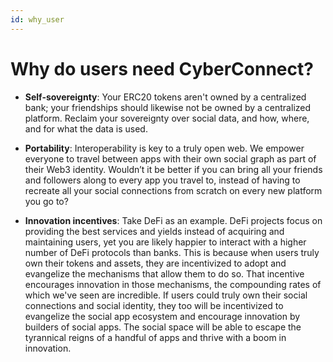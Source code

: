 ```yaml
---
id: why_user
---
```


# Why do users need CyberConnect?

- **Self-sovereignty**: Your ERC20 tokens aren't owned by a centralized bank; your friendships should likewise not be owned by a centralized platform. Reclaim your sovereignty over social data, and how, where, and for what the data is used.

- **Portability**: Interoperability is key to a truly open web. We empower everyone to travel between apps with their own social graph as part of their Web3 identity. Wouldn’t it be better if you can bring all your friends and followers along to every app you travel to, instead of having to recreate all your social connections from scratch on every new platform you go to?

- **Innovation incentives**: Take DeFi as an example. DeFi projects focus on providing the best services and yields instead of acquiring and maintaining users, yet you are likely happier to interact with a higher number of DeFi protocols than banks. This is because when users truly own their tokens and assets, they are incentivized to adopt and evangelize the mechanisms that allow them to do so. That incentive encourages innovation in those mechanisms, the compounding rates of which we've seen are incredible. If users could truly own their social connections and social identity, they too will be incentivized to evangelize the social app ecosystem and encourage innovation by builders of social apps. The social space will be able to escape the tyrannical reigns of a handful of apps and thrive with a boom in innovation.